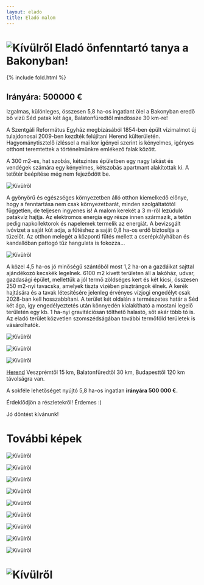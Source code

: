 ```yaml
---
layout: elado
title: Eladó malom
---
```


# ![Kívülről](http://i.imgur.com/HSakLid.jpg) Eladó önfenntartó tanya a Bakonyban!

{% include fold.html %}

## Irányára: 500000 €

Izgalmas, különleges, összesen 5,8 ha-os ingatlant ölel a Bakonyban eredő bő vizű Séd patak két ága, Balatonfüredtől mindössze 30 km-re!

A Szentgáli Református Egyház megbízásából 1854-ben épült vízimalmot új tulajdonosai 2009-ben kezdték felújítani Herend külterületén. Hagyománytisztelő ízléssel a mai kor igényei szerint is kényelmes, igényes otthont teremtettek a történelmünkre emlékező falak között. 

A 300 m2-es, hat szobás, kétszintes épületben egy nagy lakást és vendégek számára egy kényelmes, kétszobás apartmant alakítottak ki. A tetőtér beépítése még nem fejeződött be.

![Kívülről](http://i.imgur.com/JjwSV0l.jpg)

A gyönyörű és egészséges környezetben álló otthon kiemelkedő előnye, hogy a fenntartása nem csak környezetbarát, minden szolgáltatótól független, de teljesen ingyenes is! A malom kerekét a 3 m-ről lezúduló patakvíz hajtja. Az elektromos energia egy része innen származik, a tetőn pedig napkollektorok és napelemek termelik az energiát. A bevizsgált ivóvizet a saját kút adja, a fűtéshez a saját 0,8 ha-os erdő biztosítja a tüzelőt. Az otthon melegét a központi fűtés mellett a cserépkályhában és kandallóban pattogó tűz hangulata is fokozza…

![Kívülről](http://i.imgur.com/amgPlmg.jpg)

A közel 4,5 ha-os jó minőségű szántóból most 1,2 ha-on a gazdáikat sajttal ajándékozó kecskék legelnek. 6100 m2 kivett területen áll a lakóház, udvar, gazdasági épület, mellettük a jól termő zöldséges kert és két kicsi, összesen 250 m2-nyi tavacska, amelyek tiszta vizében pisztrángok élnek. A kerék hajtására és a tavak létesítésére jelenleg érvényes vízjogi engedélyt csak 2028-ban kell hosszabbítani. 
A terület két oldalán a természetes határ a Séd két ága, így engedélyeztetés után könnyedén kialakítható a mostani legelő területén egy kb. 1 ha-nyi gravitációsan tölthető halastó, sőt akár több tó is.
Az eladó terület közvetlen szomszédságában további termőföld területek is vásárolhatók.

![Kívülről](http://i.imgur.com/Nae804W.jpg)

![Kívülről](http://i.imgur.com/96RdIM1.jpg)

![Kívülről](http://i.imgur.com/iVekA8C.jpg)

[Herend](http://hu.wikipedia.org/wiki/Herend) Veszprémtől 15 km, Balatonfüredtől 30 km, Budapesttől 120 km távolságra van.

A sokféle lehetőséget nyújtó 5,8 ha-os ingatlan **irányára 500 000 €.**

Érdeklődjön a részletekről! Érdemes :)

Jó döntést kívánunk!

# További képek

![Kívülről](http://i.imgur.com/cHwgdIm.jpg)

![Kívülről](http://i.imgur.com/YhI4eTS.jpg)

![Kívülről](http://i.imgur.com/NBloOsX.jpg)

![Kívülről](http://i.imgur.com/pwnwLmS.jpg)

![Kívülről](http://i.imgur.com/bIz4DC5.jpg)

![Kívülről](http://i.imgur.com/7nJY3Vg.jpg)

![Kívülről](http://i.imgur.com/8PldK8Q.jpg)

![Kívülről](http://i.imgur.com/PGn81UA.jpg)

![Kívülről](http://i.imgur.com/GBVGLUi.jpg)

# ![Kívülről](http://i.imgur.com/lvGf4Vr.jpg)
